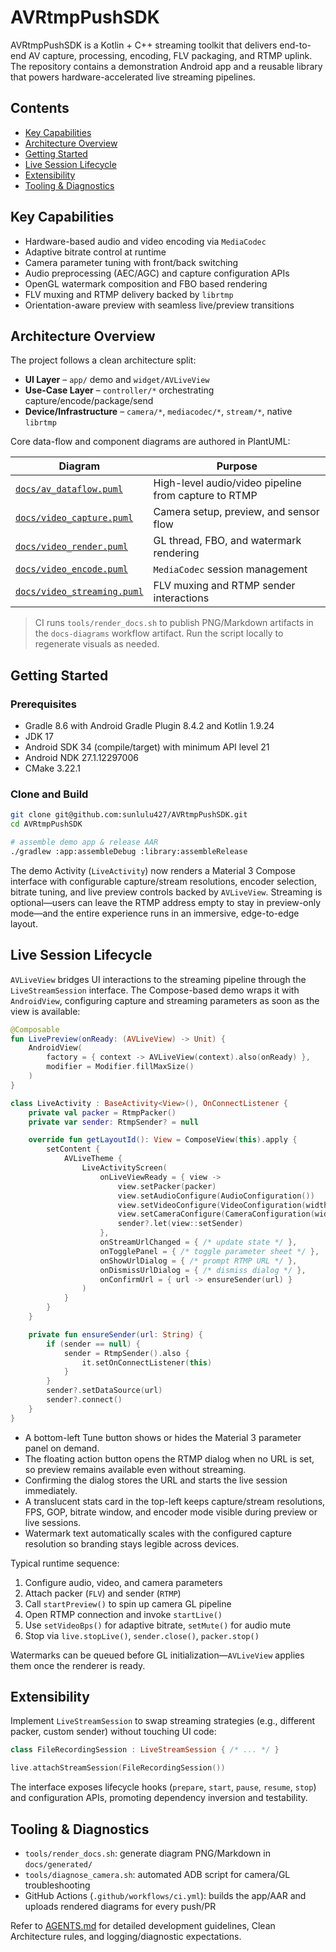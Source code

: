 # AVRtmpPushSDK

AVRtmpPushSDK is a Kotlin + C++ streaming toolkit that delivers end-to-end AV capture, processing, encoding, FLV packaging, and RTMP uplink. The repository contains a demonstration Android app and a reusable library that powers hardware-accelerated live streaming pipelines.

## Contents

- [Key Capabilities](#key-capabilities)
- [Architecture Overview](#architecture-overview)
- [Getting Started](#getting-started)
- [Live Session Lifecycle](#live-session-lifecycle)
- [Extensibility](#extensibility)
- [Tooling & Diagnostics](#tooling--diagnostics)

## Key Capabilities

- Hardware-based audio and video encoding via `MediaCodec`
- Adaptive bitrate control at runtime
- Camera parameter tuning with front/back switching
- Audio preprocessing (AEC/AGC) and capture configuration APIs
- OpenGL watermark composition and FBO based rendering
- FLV muxing and RTMP delivery backed by `librtmp`
- Orientation-aware preview with seamless live/preview transitions

## Architecture Overview

The project follows a clean architecture split:

- **UI Layer** – `app/` demo and `widget/AVLiveView`
- **Use-Case Layer** – `controller/*` orchestrating capture/encode/package/send
- **Device/Infrastructure** – `camera/*`, `mediacodec/*`, `stream/*`, native `librtmp`

Core data-flow and component diagrams are authored in PlantUML:

| Diagram | Purpose |
| --- | --- |
| [`docs/av_dataflow.puml`](docs/av_dataflow.puml) | High-level audio/video pipeline from capture to RTMP |
| [`docs/video_capture.puml`](docs/video_capture.puml) | Camera setup, preview, and sensor flow |
| [`docs/video_render.puml`](docs/video_render.puml) | GL thread, FBO, and watermark rendering |
| [`docs/video_encode.puml`](docs/video_encode.puml) | `MediaCodec` session management |
| [`docs/video_streaming.puml`](docs/video_streaming.puml) | FLV muxing and RTMP sender interactions |

> CI runs `tools/render_docs.sh` to publish PNG/Markdown artifacts in the `docs-diagrams` workflow artifact. Run the script locally to regenerate visuals as needed.

## Getting Started

### Prerequisites

- Gradle 8.6 with Android Gradle Plugin 8.4.2 and Kotlin 1.9.24
- JDK 17
- Android SDK 34 (compile/target) with minimum API level 21
- Android NDK 27.1.12297006
- CMake 3.22.1

### Clone and Build

```bash
git clone git@github.com:sunlulu427/AVRtmpPushSDK.git
cd AVRtmpPushSDK

# assemble demo app & release AAR
./gradlew :app:assembleDebug :library:assembleRelease
```

The demo Activity (`LiveActivity`) now renders a Material 3 Compose interface with configurable capture/stream resolutions, encoder selection, bitrate tuning, and live preview controls backed by `AVLiveView`. Streaming is optional—users can leave the RTMP address empty to stay in preview-only mode—and the entire experience runs in an immersive, edge-to-edge layout.

## Live Session Lifecycle

`AVLiveView` bridges UI interactions to the streaming pipeline through the `LiveStreamSession` interface. The Compose-based demo wraps it with `AndroidView`, configuring capture and streaming parameters as soon as the view is available:

```kotlin
@Composable
fun LivePreview(onReady: (AVLiveView) -> Unit) {
    AndroidView(
        factory = { context -> AVLiveView(context).also(onReady) },
        modifier = Modifier.fillMaxSize()
    )
}

class LiveActivity : BaseActivity<View>(), OnConnectListener {
    private val packer = RtmpPacker()
    private var sender: RtmpSender? = null

    override fun getLayoutId(): View = ComposeView(this).apply {
        setContent {
            AVLiveTheme {
                LiveActivityScreen(
                    onLiveViewReady = { view ->
                        view.setPacker(packer)
                        view.setAudioConfigure(AudioConfiguration())
                        view.setVideoConfigure(VideoConfiguration(width = 960, height = 1920, mediaCodec = true))
                        view.setCameraConfigure(CameraConfiguration(width = 960, height = 1920))
                        sender?.let(view::setSender)
                    },
                    onStreamUrlChanged = { /* update state */ },
                    onTogglePanel = { /* toggle parameter sheet */ },
                    onShowUrlDialog = { /* prompt RTMP URL */ },
                    onDismissUrlDialog = { /* dismiss dialog */ },
                    onConfirmUrl = { url -> ensureSender(url) }
                )
            }
        }
    }

    private fun ensureSender(url: String) {
        if (sender == null) {
            sender = RtmpSender().also {
                it.setOnConnectListener(this)
            }
        }
        sender?.setDataSource(url)
        sender?.connect()
    }
}
```

- A bottom-left Tune button shows or hides the Material 3 parameter panel on demand.
- The floating action button opens the RTMP dialog when no URL is set, so preview remains available even without streaming.
- Confirming the dialog stores the URL and starts the live session immediately.
- A translucent stats card in the top-left keeps capture/stream resolutions, FPS, GOP, bitrate window, and encoder mode visible during preview or live sessions.
- Watermark text automatically scales with the configured capture resolution so branding stays legible across devices.

Typical runtime sequence:

1. Configure audio, video, and camera parameters
2. Attach packer (`FLV`) and sender (`RTMP`)
3. Call `startPreview()` to spin up camera GL pipeline
4. Open RTMP connection and invoke `startLive()`
5. Use `setVideoBps()` for adaptive bitrate, `setMute()` for audio mute
6. Stop via `live.stopLive()`, `sender.close()`, `packer.stop()`

Watermarks can be queued before GL initialization—`AVLiveView` applies them once the renderer is ready.

## Extensibility

Implement `LiveStreamSession` to swap streaming strategies (e.g., different packer, custom sender) without touching UI code:

```kotlin
class FileRecordingSession : LiveStreamSession { /* ... */ }

live.attachStreamSession(FileRecordingSession())
```

The interface exposes lifecycle hooks (`prepare`, `start`, `pause`, `resume`, `stop`) and configuration APIs, promoting dependency inversion and testability.

## Tooling & Diagnostics

- `tools/render_docs.sh`: generate diagram PNG/Markdown in `docs/generated/`
- `tools/diagnose_camera.sh`: automated ADB script for camera/GL troubleshooting
- GitHub Actions (`.github/workflows/ci.yml`): builds the app/AAR and uploads rendered diagrams for every push/PR

Refer to [AGENTS.md](AGENTS.md) for detailed development guidelines, Clean Architecture rules, and logging/diagnostic expectations.
